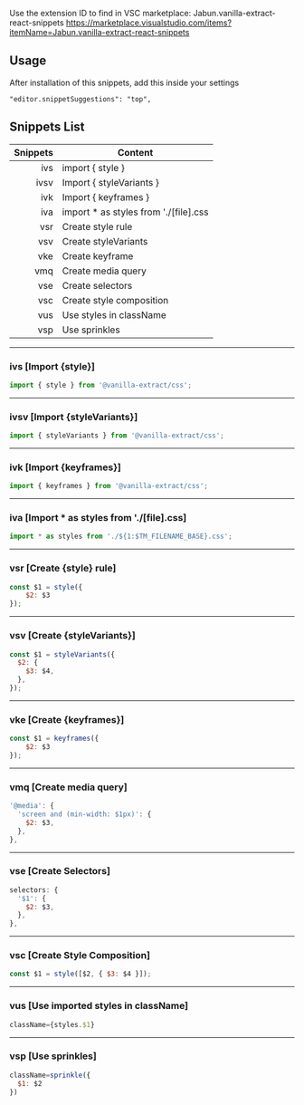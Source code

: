 Use the extension ID to find in VSC marketplace: Jabun.vanilla-extract-react-snippets
https://marketplace.visualstudio.com/items?itemName=Jabun.vanilla-extract-react-snippets

## Usage

After installation of this snippets, add this inside your settings

`"editor.snippetSuggestions": "top",`

## Snippets List

| Snippets | Content                              |
| -------: | ------------------------------------ |
| ivs      | import { style }                     |
| ivsv     | Import { styleVariants }             |
| ivk      | Import { keyframes }                 |
| iva      | import * as styles from './[file].css|
| vsr      | Create style rule                    |
| vsv      | Create styleVariants                 |
| vke      | Create keyframe                      |
| vmq      | Create media query                   |
| vse      | Create selectors                     |
| vsc      | Create style composition             |
| vus      | Use styles in className     |
| vsp      | Use sprinkles                        |

---

### ivs [Import {style}]

```js
import { style } from '@vanilla-extract/css';
```

---

### ivsv [Import {styleVariants}]

```js
import { styleVariants } from '@vanilla-extract/css';
```

---
### ivk [Import {keyframes}]

```js
import { keyframes } from '@vanilla-extract/css';
```

---
### iva [Import * as styles from './[file].css]

```js
import * as styles from './${1:$TM_FILENAME_BASE}.css';
```

---
### vsr [Create {style} rule]

```js
const $1 = style({
    $2: $3
});
```

---
### vsv [Create {styleVariants}]

```js
const $1 = styleVariants({
  $2: {
    $3: $4,
  },
});
```

---
### vke [Create {keyframes}]

```js
const $1 = keyframes({
    $2: $3
});
```

---
### vmq [Create media query]

```js
'@media': {
  'screen and (min-width: $1px)': {
    $2: $3,
  },
},
```

---
### vse [Create Selectors]

```js
selectors: {
  '$1': {
    $2: $3,
  },
},
```

---
### vsc [Create Style Composition]

```js
const $1 = style([$2, { $3: $4 }]);
```

---
### vus [Use imported styles in className]

```js
className={styles.$1}
```

---
### vsp [Use sprinkles]

```js
className=sprinkle({
  $1: $2 
})
```
